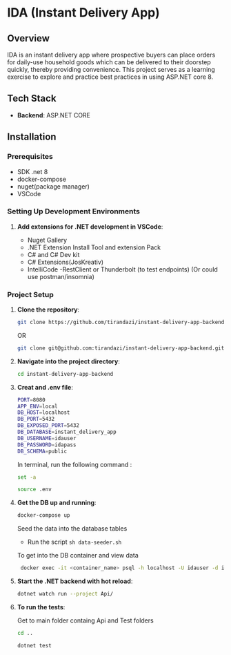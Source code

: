 # IDA (Instant Delivery App)

## Overview

IDA is an instant delivery app where prospective buyers can place orders for daily-use household goods which can be delivered to their doorstep quickly, thereby providing convenience. This project serves as a learning exercise to explore and practice best practices in using ASP.NET core 8.

## Tech Stack

- **Backend**: ASP.NET CORE

## Installation

### Prerequisites

- SDK .net 8
- docker-compose
- nuget(package manager)
- VSCode

### Setting Up Development Environments
   
1. **Add extensions for .NET development in VSCode**:

    - Nuget Gallery
    - .NET Extension Install Tool and extension Pack
    - C# and C# Dev kit
    - C# Extensions(JosKreativ)
    - IntelliCode
    -RestClient or Thunderbolt
    (to test endpoints) (Or could use postman/insomnia)

### Project Setup

1. **Clone the repository**:

    ```bash
    git clone https://github.com/tirandazi/instant-delivery-app-backend.git
    ```

    OR

    ```bash
    git clone git@github.com:tirandazi/instant-delivery-app-backend.git
    ```

2. **Navigate into the project directory**:

    ```bash
    cd instant-delivery-app-backend
    ```

3. **Creat and .env file**:

    ```bash
    PORT=8080
    APP_ENV=local
    DB_HOST=localhost
    DB_PORT=5432
    DB_EXPOSED_PORT=5432
    DB_DATABASE=instant_delivery_app
    DB_USERNAME=idauser
    DB_PASSWORD=idapass
    DB_SCHEMA=public
    ```

    In terminal, run the following command :

    ```bash
    set -a
    
    source .env
    ```


4. **Get the DB up and running**:

    ```bash
    docker-compose up 
    ```

   Seed the data into the database tables
      - Run the script `sh data-seeder.sh`

    To get into the  DB container and view data

    ```bash
     docker exec -it <container_name> psql -h localhost -U idauser -d instant_delivery_app
    ```

6. **Start the .NET backend with hot reload**:

    ```bash
    dotnet watch run --project Api/
    ```
7. **To run the tests**:

    Get to main folder containg Api and Test folders
    ```bash
    cd ..
    ```

    ```bash
    dotnet test
    ```

